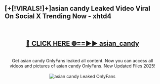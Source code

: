 <h2>[+[!VIRALS!]+]asian candy Leaked Video Viral On Social X Trending Now - xhtd4</h2>
<br>
<div align="center">
<h2><a href="https://libra.edu.pl?asian_candy" rel="nofollow">🔴 CLICK HERE 🌐==►► asian_candy</a></h2>
<br>
Get asian candy OnlyFans leaked all content. Now you can access all videos and pictures of asian candy OnlyFans. New Updated Files 2025!
<br>
<br>
<a href="https://libra.edu.pl?asian_candy" rel="nofollow" data-target="animated-image.originalLink"><img src="https://i.ibb.co.com/WyWwxjT/player-gif2.gif" alt="asian candy Leaked OnlyFans" style="max-width: 100%; display: inline-block;" data-target="animated-image.originalImage"></a>
</div>
<br>